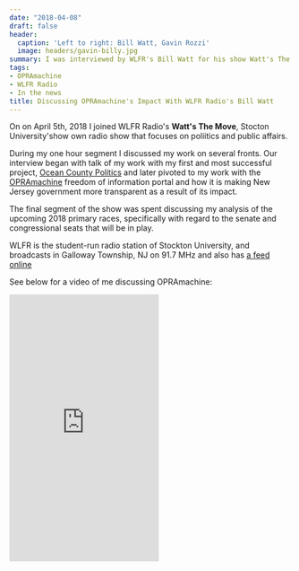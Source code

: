 ```yaml
---
date: "2018-04-08"
draft: false
header:
  caption: 'Left to right: Bill Watt, Gavin Rozzi'
  image: headers/gavin-billy.jpg
summary: I was interviewed by WLFR's Bill Watt for his show Watt's The Move
tags:
- OPRAmachine
- WLFR Radio
- In the news
title: Discussing OPRAmachine's Impact With WLFR Radio's Bill Watt
---
```

On on April 5th, 2018 I joined WLFR Radio's **Watt's The Move**, Stocton University'show
own radio show that focuses on poliitics and public affairs.

During my one hour segment I discussed my work on several fronts. Our interview began with
talk of my work with my first and most successful project, [Ocean County Politics](https://www.gavinrozzi.com/project/politicsoc/)
and later pivoted to my work with the [OPRAmachine](https://www.gavinrozzi.com/project/opramachine/) freedom of information portal and
how it is making New Jersey government more transparent as a result of its impact.

The final segment of the show was spent discussing my analysis of the upcoming 2018 primary races, specifically with regard to the senate
and congressional seats that will be in play.

WLFR is the student-run radio station of Stockton University, and broadcasts
in Galloway Township, NJ on 91.7 MHz and also has [a feed online](http://wlfr.fm/)

See below for a video of me discussing OPRAmachine:

<iframe src="https://www.facebook.com/plugins/video.php?href=https%3A%2F%2Fwww.facebook.com%2Fgavinrozzi%2Fvideos%2F10208691053793200%2F&show_text=0&width=267" width="267" height="476" style="border:none;overflow:hidden" scrolling="no" frameborder="0" allowTransparency="true" allowFullScreen="true"></iframe>
